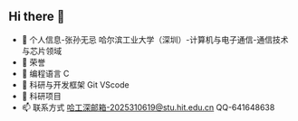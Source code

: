 ## Hi there 👋
- 🔭 个人信息-张孙无忌
哈尔滨工业大学（深圳）-计算机与电子通信-通信技术与芯片领域
- 🌱 荣誉
- 👯 编程语言
C
- 🤔 科研与开发框架
Git
VScode
- 💬 科研项目
- 📫 联系方式
哈工深邮箱-2025310619@stu.hit.edu.cn
QQ-641648638
